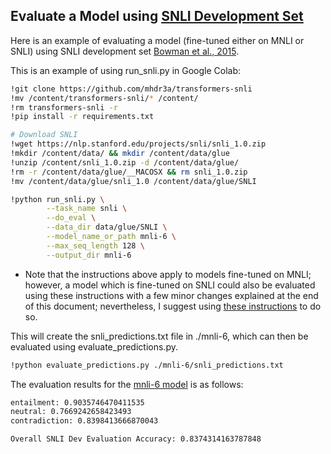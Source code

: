 ## Evaluate a Model using [SNLI Development Set](https://nlp.stanford.edu/projects/snli/)

Here is an example of evaluating a model (fine-tuned either on MNLI or SNLI) using SNLI development set [Bowman et al., 2015](https://nlp.stanford.edu/pubs/snli_paper.pdf).

This is an example of using run_snli.py in Google Colab:

```bash
!git clone https://github.com/mhdr3a/transformers-snli
!mv /content/transformers-snli/* /content/
!rm transformers-snli -r
!pip install -r requirements.txt

# Download SNLI
!wget https://nlp.stanford.edu/projects/snli/snli_1.0.zip
!mkdir /content/data/ && mkdir /content/data/glue
!unzip /content/snli_1.0.zip -d /content/data/glue/
!rm -r /content/data/glue/__MACOSX && rm snli_1.0.zip
!mv /content/data/glue/snli_1.0 /content/data/glue/SNLI

!python run_snli.py \
        --task_name snli \
        --do_eval \
        --data_dir data/glue/SNLI \
        --model_name_or_path mnli-6 \
        --max_seq_length 128 \
        --output_dir mnli-6
```
* Note that the instructions above apply to models fine-tuned on MNLI; however, a model which is fine-tuned on SNLI could also be evaluated using these instructions with a few minor changes explained at the end of this document; nevertheless, I suggest
using [these instructions](https://github.com/mhdr3a/cartography) to do so.

This will create the snli_predictions.txt file in ./mnli-6, which can then be evaluated using evaluate_predictions.py.

```bash
!python evaluate_predictions.py ./mnli-6/snli_predictions.txt
```

The evaluation results for the [mnli-6 model](https://huggingface.co/mahdiyar/mnli-6) is as follows:

```bash
entailment: 0.9035746470411535
neutral: 0.7669242658423493
contradiction: 0.8398413666870043

Overall SNLI Dev Evaluation Accuracy: 0.8374314163787848
```
